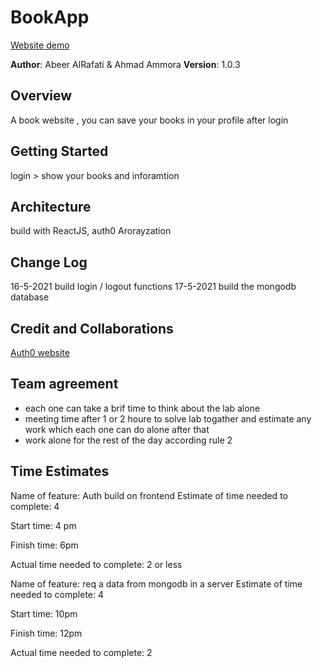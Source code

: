 # BookApp
[Website demo](https://elastic-tesla-cf5ae5.netlify.app/)

**Author**: Abeer AlRafati & Ahmad Ammora
**Version**: 1.0.3 

## Overview
A book website , you can save your books in your profile after login 

## Getting Started

login > show your books and inforamtion

## Architecture

build with ReactJS, auth0 Arorayzation
## Change Log

16-5-2021 build login / logout functions
17-5-2021 build the mongodb database
## Credit and Collaborations
[Auth0 website](https://manage.auth0.com/dashboard/eu/dev-cqm7eiho/)


## Team agreement
- each one can take a brif time to think about the lab alone
- meeting time after 1 or 2 houre to solve lab togather and estimate any work which each one can do alone after that
- work alone for the rest of the day according rule 2
## Time Estimates
Name of feature: Auth build on frontend
Estimate of time needed to complete: 4

Start time: 4 pm 

Finish time: 6pm 

Actual time needed to complete: 2 or less


Name of feature: req a data from mongodb in a server
Estimate of time needed to complete: 4

Start time: 10pm 

Finish time: 12pm 

Actual time needed to complete: 2